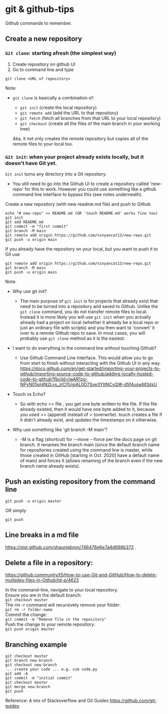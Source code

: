 # git & github-tips
Github commands to remember.

## Create a new repository

### `Git clone`: starting afresh (the simplest way)
1. Create repository on github UI
2. Go to command line and type 
```
git clone <URL of repository>
```
Note:
- `git clone` is basically a combination of:
    - `git init` (create the local repository)
    - `git remote add` (add the URL to that repository)
    - `git fetch` (fetch all branches from that URL to your local repository)
    - `git checkout` (create all the files of the main branch in your working tree)

    Aka, it not only creates the remote repository but copies all of the remote files to your local too. 

### `Git init`: when your project already exists locally, but it doesn't have Git yet. 
`Git init` turns any directory into a Git repository.

- You still need to go into the Github UI to create a repository called 'new-repo' for this to work. However you could use something like a github command line interface to bypass this (see notes underneath). 

Create a new repository (with new readme.md file) and push to Github
```
echo "# new-repo" >> README.md (OR 'touch README.md' works fine too)
git init
git add README.md
git commit -m "first commit"
git branch -M main
git remote add origin https://github.com/ninyancat13/new-repo.git
git push -u origin main
```

If you already have the repository on your local, but you want to push it to Git use
```
git remote add origin https://github.com/ninyancat13/new-repo.git
git branch -M main
git push -u origin main
```

Note:
- Why use git init?
    - The main purpose of `git init` is for projects that already exist that need to be turned into a repository and saved to Github. Unlike the `git clone` command, you do not transfer remote files to local. Instead it is more likely you will use `git init` when you actually already had a project on local (whether it already be a local repo or just an ordinary file with scripts) and you then want to 'convert' it over to a remote Github repo to save. In most cases, you will probably use `git clone` method as it is the easiest.
    
- I want to do everything in the command line without touching Github?
    - Use Github Command Line Interface. This would allow you to go from start to finish without interacting with the Github UI in any way.
https://docs.github.com/en/get-started/importing-your-projects-to-github/importing-source-code-to-github/adding-locally-hosted-code-to-github?fbclid=IwAR1zg-NPyN05pl4N2Lvs_zjCl1UgiAL0D7Sve3YItNCyQW-d5f4uswM3dsU

- Touch vs Echo?
    - So with echo >> file , you get one byte written to the file. If the file already existed, then it would have one byte added to it, because you used >> (append) instead of > (overwrite). touch creates a file if it didn't already exist, and updates the timestamps on it otherwise.

- Why use something like 'git branch -M main'?
    - -M is a flag (shortcut) for --move --force per the docs page on git branch. It renames the branch main (since the default branch name for repositories created using the command line is master, while those created in GitHub [starting in Oct. 2020] have a default name of main) and forces it (allows renaming of the branch even if the new branch name already exists).

## Push an existing repository from the command line
  
```git remote add origin https://github.com/ninyancat13/python-tips.git
git push -u origin master
```
OR simply
```
git push
```

## Line breaks in a md file
https://gist.github.com/shaunlebron/746476e6e7a4d698b373 . 

## Delete a file in a repository:
https://github.community/t5/How-to-use-Git-and-GitHub/How-to-delete-multiples-files-in-Github/td-p/4623  

In the command-line, navigate to your local repository.  
Ensure you are in the default branch:  
```git checkout master```  
The rm -r command will recursively remove your folder:  
```git rm -r folder-name```  
Commit the change:  
```git commit -m "Remove file in the repository"```  
Push the change to your remote repository:  
```git push origin master```  

## Branching example
```
git checkout master
git branch new-branch
git checkout new-branch
... create your code ... e.g. vim code.py
git add -A
git commit -m "initial commit"
git checkout master
git merge new-branch
git push
```
 
Reference:
A mix of Stackoverflow and Git Guides 
https://github.com/git-guides
